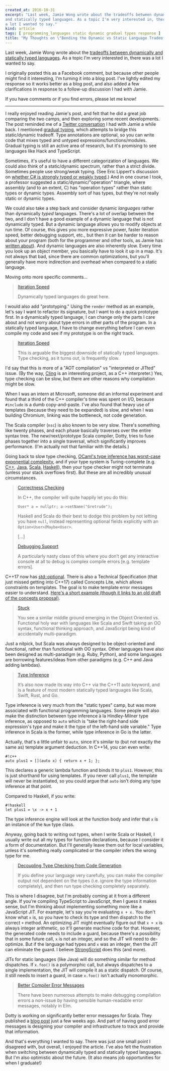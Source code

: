 ```yaml
---
created_at: 2016-10-31
excerpt: "Last week, Jamie Wong wrote about the tradeoffs between dynamically 
and statically typed languages. As a topic I'm very interested in, there was
a lot I wanted to say."
kind: article
tags: [ programming_languages static dynamic gradual types response ]
title: "My Thoughts on \"Bending the Dynamic vs Static Language Tradeoff\""
---
```


Last week, Jamie Wong wrote about the [tradeoffs between dynamically  and
statically typed languages][pl-curve]. As a topic I'm very interested in, there
was a lot I wanted to say.

I originally posted this as a Facebook comment, but because other people might
find it interesting, I'm turning it into a blog post. I've lightly edited my
response so it works better as a blog post, and also added a few clarifications
in response to a follow-up discussion I had with Jamie.

If you have comments or if you find errors, please let me know!

---

I really enjoyed reading Jamie's post, and felt that he did a great job
comparing the two camps, and then exploring some recent developments. The post
reminded me of a [Twitter conversation][twitter] I had with Jamie a while back.
I mentioned [gradual typing][gradual], which attempts to bridge this
static/dynamic tradeoff. Type annotations are optional, so you can write code
that mixes typed and untyped expressions/functions/modules. Gradual typing is
still an active area of research, but it's promising to see languages like Hack
and TypeScript.

Sometimes, it's useful to have a different categorization of languages. We could
also think of a static/dynamic spectrum, rather than a strict divide. Sometimes
people use strong/weak typing. (See Eric Lippert's discussion on [whether C# is
strongly typed or weakly typed][csharp-type].) And in one course I took,
a professor suggested a static/dynamic/"operation" triangle, where assembly (and
to an extent, C) has "operation types" rather than static types or dynamic
types. Assembly sort of has types, but they're not really static or dynamic
types.

We could also take a step back and consider dynamic *languages* rather than
dynamically *typed* languages. There's a lot of overlap between the two, and
I don't have a good example of a dynamic language that is not dynamically typed.
But a dynamic language allows you to modify objects at run time. Of course, this
gives you more expressive power, faster iteration speed, better debugging
support, etc., but then it can be harder to reason about your program (both for
the programmer and other tools, as Jamie has [written about][grep-test]). And
dynamic languages are also inherently slow. Every time you look up an object
member, you basically have to look it up in a map. It's not always that bad,
since there are common optimizations, but you'll generally have more indirection
and overhead when compared to a static language.

Moving onto more specific comments...

> [Iteration Speed](http://jamie-wong.com/bending-the-pl-curve/#iteration-speed)
>
> Dynamically typed languages do great here.

I would also add "prototyping." Using the `render` method as an example, let's
say I want to refactor its signature, but I want to do a quick prototype first.
In a dynamically typed language, I can change only the parts I care about and
not worry about type errors in other parts of the program. In a statically typed
language, I have to change everything before I can even compile my code and see
if my prototype is on the right track.

> [Iteration Speed](http://jamie-wong.com/bending-the-pl-curve/#iteration-speed-1)
>
> This is arguable the biggest downside of statically typed languages. Type
> checking, as it turns out, is frequently slow.

I'd say that this is more of a "AOT compilation" vs "interpreted or JITted"
issue. (By the way, [Cling][cling] is an interesting project, as
a C++ interpreter.) Yes, type checking can be slow, but there are other reasons
why compilation might be slow.

When I was an intern at Microsoft, someone did an informal experiment and found
that a third of the C++ compiler's time was spent on I/O, because `#include` is
a dumb copy-and-paste. I've also found that heavy use of templates (because they
need to be expanded) is slow, and when I was building Chromium, linking was the
bottleneck, not code generation.

The Scala compiler (`nsc`) is also known to be very slow. There's something like
twenty phases, and each phase basically traverses over the entire syntax tree.
The new/next/prototype Scala compiler, Dotty, tries to fuse phases together into
a single traversal, which significantly improves performance. (I'm actually not
that familiar with the details.)

Going back to slow type checking, [OCaml's type inference has worst-case
exponential complexity][ocaml-slow], and if your type system is Turing-complete
(e.g. [C++][cpp-turing], [Java][java-turing], [Scala][scala-turing],
[Haskell][haskell-turing]), then your type checker might not terminate (unless
your stack overflows first). But these are all incredibly unusual circumstances.

> [Correctness Checking](http://jamie-wong.com/bending-the-pl-curve/#correctness-checking-1)
>
> In C++, the compiler will quite happily let you do this:
>
> `User* a = nullptr; a->setName("Gretrude");`
>
> Haskell and Scala do their best to dodge this problem by not letting you have
> `null`, instead representing optional fields explicitly with an
> `Option<User>`/`Maybe<User>`.
>
> [...]
>
> [Debugging Support](http://jamie-wong.com/bending-the-pl-curve/#debugging-support-1)
>
> A particularly nasty class of this where you don’t get any interactive console
> at all to debug is complex compile errors [e.g. template errors].

C++17 now has [std::optional][std-optional]. There is also a Technical
Specification (that just missed getting into C++17) called Concepts Lite, which
allows constraints on templates. The goal is to make template error messages
easier to understand. [Here's a short example (though it links to an old draft of
the concepts proposal)][concepts].

> [Stuck](http://jamie-wong.com/bending-the-pl-curve/#stuck)
>
> You see a similar middle ground emerging in the Object Oriented vs. Functional
> holy war with languages like Scala and Swift taking an OO syntax, functional
> thinking approach, and JavaScript being kind of accidentally multi-paradigm.

Just a nitpick, but Scala was always designed to be object-oriented and
functional, rather than functional with OO syntax. Other languages have also
been designed as multi-paradigm (e.g. Ruby, Python), and some languages are
borrowing features/ideas from other paradigms (e.g. C++ and Java adding
lambdas).

> [Type Inference](http://jamie-wong.com/bending-the-pl-curve/#type-inference)
>
> It’s also now made its way into C++ via the C++11 auto keyword, and is
> a feature of most modern statically typed languages like Scala, Swift, Rust,
> and Go.

Type inference is very much from the "static types" camp, but was more
associated with functional programming languages. Some people will also make the
distinction between type inference à la Hindley-Milner type inference, as
opposed to `auto` which is "take the right-hand side expression's type and make
it the type of the left-hand side variable." Type inference in Scala is the
former, while type inference in Go is the latter.

Actually, that's a little unfair to `auto`, since it's similar to (but not
exactly the same as) template argument deduction. In C++14, you can even write:

    #!c++
    auto plus1 = [](auto x) { return x + 1; };

This declares a generic lambda function and binds it to `plus1`. However, this
is just shorthand for using templates. If you never call `plus1`, the template
will never be instantiated, so you could argue that `auto` isn't doing any type
inference at that point.

Compared to Haskell, if you write:

    #!haskell
    let plus1 = \x -> x + 1

The type inference engine will look at the function body and infer that `x` is
an instance of the `Num` type class.

Anyway, going back to writing out types, when I write Scala or Haskell,
I usually write out all my types for function declarations, because I consider
it a form of documentation. But I'll generally leave them out for local
variables, unless it's something really complicated or the compiler infers the
wrong type for me.

> [Decoupling Type Checking from Code Generation](http://jamie-wong.com/bending-the-pl-curve/#decoupling-type-checking-from-code-generation)
>
> If you define your language very carefully, you can make the compiler output
> not dependent on the types (i.e. ignore the type information completely), and
> then run type checking completely separately.

This is where I disagree, but I'm probably coming at it from a different angle.
If you're compiling TypeScript to JavaScript, then I guess it makes sense, but
I'm thinking about implementing something more like a JavaScript JIT. For
example, let's say you're evaluating `x + x.` You don't know what `x` is, so you
have to check its type and then dispatch to the correct `+` method. An
optimizing JIT might eventually figure out that `x + x` is always integer
arithmetic, so it'll generate machine code for that. However, the generated code
needs to include a guard, because there's a possibility that in some future
call, `x` is not an integer, and so the JIT will need to de-optimize. But if the
language had types and `x` was an integer, then the JIT can eliminate the guard.
I believe [StrongScript][strongscript] does this (and more).

JITs for static languages (like Java) will do something similar for method
dispatches. If `x.foo()` is a polymorphic call, but always dispatches to
a single implementation, the JIT will compile it as a static dispatch. Of
course, it still needs to insert a guard, in case `x.foo()` isn't actually
monomorphic.

> [Better Compiler Error Messages](http://jamie-wong.com/bending-the-pl-curve/#better-compiler-error-messages)
>
> There have been numerous attempts to make debugging compilation errors
> a non-issue by having sensible human-readable error messages, notably in Elm.

Dotty is working on significantly better error messages for Scala. They
published a [blog post][dotty-errors] just a few weeks ago. And part of having
good error messages is designing your compiler and infrastructure to track and
provide that information.

And that's everything I wanted to say. There was just one small point
I disagreed with, but overall, I enjoyed the article. I've also felt the
frustration when switching between dynamically typed and statically typed
languages. But I'm also optimistic about the future. (It also means job
opportunities for when I graduate!)

[pl-curve]: http://jamie-wong.com/bending-the-pl-curve/
[twitter]: https://twitter.com/jlfwong/status/580390984271421440
[gradual]: http://homes.soic.indiana.edu/jsiek/what-is-gradual-typing/
[csharp-type]: https://ericlippert.com/2012/10/15/is-c-a-strongly-typed-or-a-weakly-typed-language/
[grep-test]: http://jamie-wong.com/2013/07/12/grep-test/
[cling]: https://root.cern.ch/cling
[ocaml-slow]: https://gist.github.com/mhyee/11129840
[cpp-turing]: http://matt.might.net/articles/c++-template-meta-programming-with-lambda-calculus/
[java-turing]: https://arxiv.org/abs/1605.05274
[scala-turing]: https://gist.github.com/mhyee/38a895277f246f6c79332d6c7ca32f82
[haskell-turing]: http://www.lochan.org/keith/publications/undec.html
[std-optional]: http://en.cppreference.com/w/cpp/utility/optional
[concepts]: https://isocpp.org/blog/2013/02/concepts-lite-constraining-templates-with-predicates-andrew-sutton-bjarne-s
[strongscript]: http://plg.uwaterloo.ca/~dynjs/strongscript/
[dotty-errors]: http://scala-lang.org/blog/2016/10/14/dotty-errors.html
